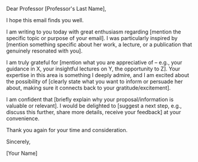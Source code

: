 Dear Professor [Professor's Last Name],

I hope this email finds you well.

I am writing to you today with great enthusiasm regarding [mention the specific topic or purpose of your email]. I was particularly inspired by [mention something specific about her work, a lecture, or a publication that genuinely resonated with you].

I am truly grateful for [mention what you are appreciative of – e.g., your guidance in X, your insightful lectures on Y, the opportunity to Z]. Your expertise in this area is something I deeply admire, and I am excited about the possibility of [clearly state what you want to inform or persuade her about, making sure it connects back to your gratitude/excitement].

I am confident that [briefly explain why your proposal/information is valuable or relevant]. I would be delighted to [suggest a next step, e.g., discuss this further, share more details, receive your feedback] at your convenience.

Thank you again for your time and consideration.

Sincerely,

[Your Name]